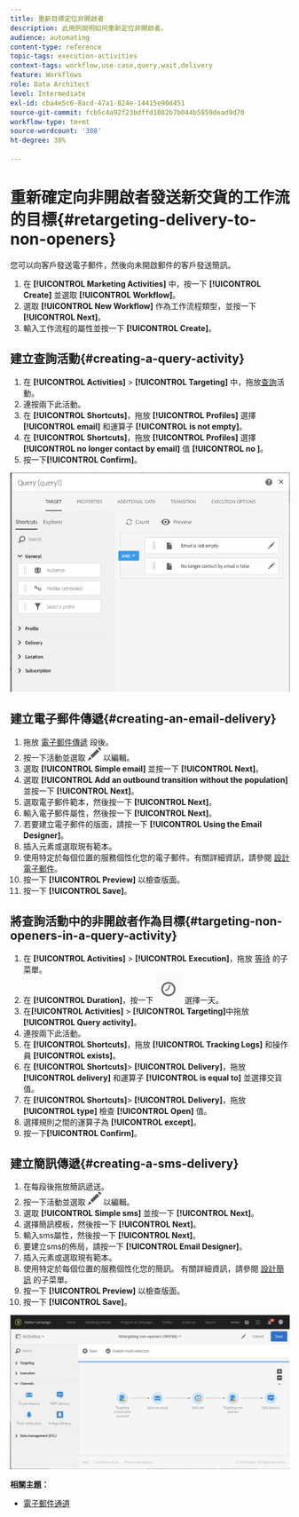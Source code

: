 ```yaml
---
title: 重新目標定位非開啟者
description: 此用例說明如何重新定位非開啟者。
audience: automating
content-type: reference
topic-tags: execution-activities
context-tags: workflow,use-case,query,wait,delivery
feature: Workflows
role: Data Architect
level: Intermediate
exl-id: cba4e5c6-8acd-47a1-824e-14415e90d451
source-git-commit: fcb5c4a92f23bdffd1082b7b044b5859dead9d70
workflow-type: tm+mt
source-wordcount: '308'
ht-degree: 38%

---
```


# 重新確定向非開啟者發送新交貨的工作流的目標{#retargeting-delivery-to-non-openers}

您可以向客戶發送電子郵件，然後向未開啟郵件的客戶發送簡訊。

1. 在 **[!UICONTROL Marketing Activities]** 中，按一下 **[!UICONTROL Create]** 並選取 **[!UICONTROL Workflow]**。
1. 選取 **[!UICONTROL New Workflow]** 作為工作流程類型，並按一下 **[!UICONTROL Next]**。
1. 輸入工作流程的屬性並按一下 **[!UICONTROL Create]**。

## 建立查詢活動{#creating-a-query-activity}

1. 在 **[!UICONTROL Activities]** > **[!UICONTROL Targeting]** 中，拖放[查詢](../../automating/using/query.md)活動。
1. 連按兩下此活動。
1. 在 **[!UICONTROL Shortcuts]**，拖放 **[!UICONTROL Profiles]** 選擇 **[!UICONTROL email]** 和運算子 **[!UICONTROL is not empty]**。
1. 在 **[!UICONTROL Shortcuts]**，拖放 **[!UICONTROL Profiles]** 選擇 **[!UICONTROL no longer contact by email]** 值 **[!UICONTROL no ]**。
1. 按一下&#x200B;**[!UICONTROL Confirm]**。

![](assets/wf-complement-query.png)

## 建立電子郵件傳遞{#creating-an-email-delivery}

1. 拖放 [電子郵件傳遞](../../automating/using/email-delivery.md) 段後。
1. 按一下活動並選取 ![](assets/edit_darkgrey-24px.png) 以編輯。
1. 選取 **[!UICONTROL Simple email]** 並按一下 **[!UICONTROL Next]**。
1. 選取 **[!UICONTROL Add an outbound transition without the population]** 並按一下 **[!UICONTROL Next]**。
1. 選取電子郵件範本，然後按一下 **[!UICONTROL Next]**。
1. 輸入電子郵件屬性，然後按一下 **[!UICONTROL Next]**。
1. 若要建立電子郵件的版面，請按一下 **[!UICONTROL Using the Email Designer]**。
1. 插入元素或選取現有範本。
1. 使用特定於每個位置的服務個性化您的電子郵件。有關詳細資訊，請參閱 [設計電子郵件](../../designing/using/designing-from-scratch.md#designing-an-email-content-from-scratch)。
1. 按一下 **[!UICONTROL Preview]** 以檢查版面。
1. 按一下 **[!UICONTROL Save]**。

## 將查詢活動中的非開啟者作為目標{#targeting-non-openers-in-a-query-activity}

1. 在 **[!UICONTROL Activities]** > **[!UICONTROL Execution]**，拖放 [等待](../../automating/using/wait.md) 的子菜單。
1. 在 **[!UICONTROL Duration]**，按一下 ![](assets/duration-icon.png) 選擇一天。
1. 在&#x200B;**[!UICONTROL Activities]** > **[!UICONTROL Targeting]**&#x200B;中拖放 **[!UICONTROL Query activity]**。
1. 連按兩下此活動。
1. 在 **[!UICONTROL Shortcuts]**，拖放 **[!UICONTROL Tracking Logs]** 和操作員 **[!UICONTROL exists]**。
1. 在 **[!UICONTROL Shortcuts]**> **[!UICONTROL Delivery]**，拖放 **[!UICONTROL delivery]** 和運算子 **[!UICONTROL is equal to]** 並選擇交貨值。
1. 在 **[!UICONTROL Shortcuts]**> **[!UICONTROL Delivery]**，拖放 **[!UICONTROL type]** 檢查 **[!UICONTROL Open]** 值。
1. 選擇規則之間的運算子為 **[!UICONTROL except]**。
1. 按一下&#x200B;**[!UICONTROL Confirm]**。

## 建立簡訊傳遞{#creating-a-sms-delivery}

1. 在每段後拖放簡訊遞送。
1. 按一下活動並選取 ![](assets/edit_darkgrey-24px.png) 以編輯。
1. 選取 **[!UICONTROL Simple sms]** 並按一下 **[!UICONTROL Next]**。
1. 選擇簡訊模板，然後按一下 **[!UICONTROL Next]**。
1. 輸入sms屬性，然後按一下 **[!UICONTROL Next]**。
1. 要建立sms的佈局，請按一下 **[!UICONTROL Email Designer]**。
1. 插入元素或選取現有範本。
1. 使用特定於每個位置的服務個性化您的簡訊。
有關詳細資訊，請參閱 [設計簡訊](../../channels/using/creating-an-sms-message.md) 的子菜單。
1. 按一下 **[!UICONTROL Preview]** 以檢查版面。
1. 按一下 **[!UICONTROL Save]**。

![](assets/wf-retargeting-non-openers.png)

**相關主題：**

* [電子郵件通道](../../channels/using/creating-an-email.md)
